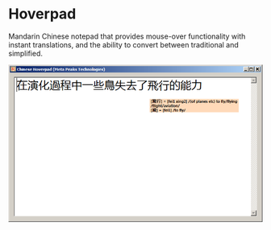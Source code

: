 # Hoverpad
Mandarin Chinese notepad that provides mouse-over functionality with instant translations, and the ability to convert between traditional and simplified.



![alt tag](screenshot.png)
